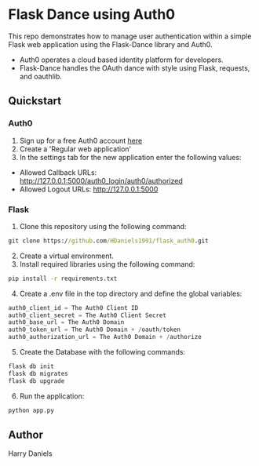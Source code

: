 # Flask Dance using Auth0

This repo demonstrates how to manage user authentication within a simple Flask web application using the Flask-Dance library and Auth0.

* Auth0 operates a cloud based identity platform for developers.
* Flask-Dance handles the OAuth dance with style using Flask, requests, and oauthlib.

## Quickstart

### Auth0

1. Sign up for a free Auth0 account [here](https://auth0.com/)
2. Create a 'Regular web application'
3.  In the settings tab for the new application enter the following values:
* Allowed Callback URLs: http://127.0.0.1:5000/auth0_login/auth0/authorized
* Allowed Logout URLs: http://127.0.0.1:5000

### Flask

1. Clone this repository using the following command:
```bat
git clone https://github.com/HDaniels1991/flask_auth0.git
```
2. Create a virtual environment.
3. Install required libraries using the following command:
```bat
pip install -r requirements.txt
```
4. Create a .env file in the top directory and define the global variables:
```python
auth0_client_id = The Auth0 Client ID
auth0_client_secret = The Auth0 Client Secret
auth0_base_url = The Auth0 Domain
auth0_token_url = The Auth0 Domain + /oauth/token
auth0_authorization_url = The Auth0 Domain + /authorize
```
5. Create the Database with the following commands:
```bat
flask db init
flask db migrates
flask db upgrade
```
6. Run the application:
```bat
python app.py
```

## Author

Harry Daniels

